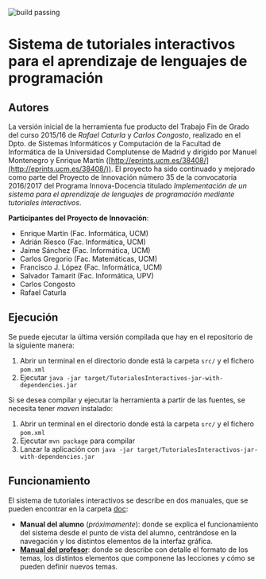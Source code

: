 ![build passing](https://travis-ci.org/emartinm/TutorialesInteractivos.svg?branch=master)

# Sistema de tutoriales interactivos para el aprendizaje de lenguajes de programación 

## Autores
La versión inicial de la herramienta fue producto del Trabajo Fin de Grado del curso 2015/16 de *Rafael Caturla* y 
*Carlos Congosto*, realizado en el Dpto. de Sistemas Informáticos y Computación de la Facultad de Informática de la Universidad Complutense de Madrid y dirigido por Manuel
Montenegro y Enrique Martín ([http://eprints.ucm.es/38408/](http://eprints.ucm.es/38408/)). 
El proyecto ha sido continuado y mejorado como parte del Proyecto de Innovación número 35 de la convocatoria 2016/2017 del Programa 
Innova-Docencia titulado *Implementación de un sistema para el aprendizaje de lenguajes de programación mediante tutoriales interactivos*.

**Participantes del Proyecto de Innovación**:
* Enrique Martín (Fac. Informática, UCM)
* Adrián Riesco (Fac. Informática, UCM)
* Jaime Sánchez (Fac. Informática, UCM)
* Carlos Gregorio (Fac. Matemáticas, UCM)
* Francisco J. López (Fac. Informática, UCM)
* Salvador Tamarit (Fac. Informática, UPV)
* Carlos Congosto
* Rafael Caturla

## Ejecución

Se puede ejecutar la última versión compilada que hay en el repositorio de la siguiente manera:
  1. Abrir un terminal en el directorio donde está la carpeta `src/` y el fichero `pom.xml`
  1. Ejecutar `java -jar target/TutorialesInteractivos-jar-with-dependencies.jar`

Si se desea compilar y ejecutar la herramienta a partir de las fuentes, se necesita tener *maven* instalado:
  1. Abrir un terminal en el directorio donde está la carpeta `src/` y el fichero `pom.xml`
  1. Ejecutar `mvn package` para compilar
  2. Lanzar la aplicación con `java -jar target/TutorialesInteractivos-jar-with-dependencies.jar`
  
##  Funcionamiento

El sistema de tutoriales interactivos se describe en dos manuales, que se pueden encontrar en la carpeta 
[doc](doc/):

 - **Manual del alumno** (*próximamente*): donde se explica el funcionamiento del sistema desde el punto de vista del
 alumno, centrándose en la navegación y los distintos elementos de la interfaz gráfica.
 - **[Manual del profesor](doc/Manual_crear_lecciones.pdf)**:
  donde se describe con detalle el formato de los temas, los distintos elementos que componene las lecciones y cómo 
   se pueden definir nuevos temas.
